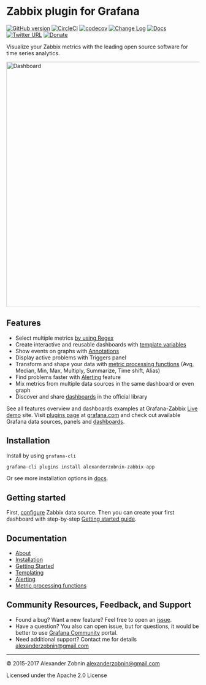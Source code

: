 # Zabbix plugin for Grafana

[![GitHub version](https://badge.fury.io/gh/alexanderzobnin%2Fgrafana-zabbix.svg)](https://github.com/alexanderzobnin/grafana-zabbix/releases)
[![CircleCI](https://circleci.com/gh/alexanderzobnin/grafana-zabbix.svg?style=svg)](https://circleci.com/gh/alexanderzobnin/grafana-zabbix)
[![codecov](https://codecov.io/gh/alexanderzobnin/grafana-zabbix/branch/master/graph/badge.svg)](https://codecov.io/gh/alexanderzobnin/grafana-zabbix)
[![Change Log](https://img.shields.io/badge/change-log-blue.svg?style=flat)](https://github.com/alexanderzobnin/grafana-zabbix/blob/master/CHANGELOG.md)
[![Docs](https://img.shields.io/badge/docs-latest-red.svg?style=flat)](http://docs.grafana-zabbix.org)
[![Twitter URL](https://img.shields.io/twitter/url/http/shields.io.svg?style=social&label=Follow)](https://twitter.com/alexanderzobnin)
[![Donate](https://img.shields.io/badge/donate-paypal-2c9eda.svg?style=flat&colorA=0b3684)](https://paypal.me/alexanderzobnin/10)

Visualize your Zabbix metrics with the leading open source software for time series analytics.

<img width="640" alt="Dashboard" src="https://cloud.githubusercontent.com/assets/4932851/16547269/69d67380-4170-11e6-9724-ac8b53cd8b93.png">

## Features

- Select multiple metrics [by using Regex](http://docs.grafana-zabbix.org/guides/gettingstarted/#multiple-items-on-one-graph)
- Create interactive and reusable dashboards with [template variables](http://docs.grafana-zabbix.org/guides/templating/)
- Show events on graphs with [Annotations](http://docs.grafana.org/reference/annotations/)
- Display active problems with Triggers panel
- Transform and shape your data with [metric processing functions](http://docs.grafana-zabbix.org/reference/functions/) (Avg, Median, Min, Max, Multiply, Summarize, Time shift, Alias)
- Find problems faster with [Alerting](http://docs.grafana-zabbix.org/reference/alerting/) feature
- Mix metrics from multiple data sources in the same dashboard or even graph
- Discover and share [dashboards](https://grafana.com/dashboards) in the official library

See all features overview and dashboards examples at Grafana-Zabbix [Live demo](http://play.grafana-zabbix.org) site.
Visit [plugins page](https://grafana.com/plugins) at [grafana.com](http://grafana.com) and check out available Grafana data sources, panels and [dashboards](https://grafana.com/dashboards?dataSource=alexanderzobnin-zabbix-datasource).

## Installation

Install by using `grafana-cli`

```sh
grafana-cli plugins install alexanderzobnin-zabbix-app
```

Or see more installation options in [docs](http://docs.grafana-zabbix.org/installation/).

## Getting started

First, [configure](http://docs.grafana-zabbix.org/installation/configuration/) Zabbix data source. Then you can create your first dashboard with step-by-step [Getting started guide](http://docs.grafana-zabbix.org/guides/gettingstarted/).

## Documentation

- [About](http://docs.grafana-zabbix.org)
- [Installation](http://docs.grafana-zabbix.org/installation)
- [Getting Started](http://docs.grafana-zabbix.org/guides/gettingstarted)
- [Templating](http://docs.grafana-zabbix.org/guides/templating)
- [Alerting](http://docs.grafana-zabbix.org/reference/alerting/)
- [Metric processing functions](http://docs.grafana-zabbix.org/reference/functions/)

## Community Resources, Feedback, and Support

- Found a bug? Want a new feature? Feel free to open an [issue](https://github.com/alexanderzobnin/grafana-zabbix/issues/new).
- Have a question? You also can open issue, but for questions, it would be better to use [Grafana Community](https://community.grafana.com/) portal.
- Need additional support? Contact me for details [alexanderzobnin@gmail.com](mailto:alexanderzobnin@gmail.com)

---
:copyright: 2015-2017 Alexander Zobnin alexanderzobnin@gmail.com

Licensed under the Apache 2.0 License
